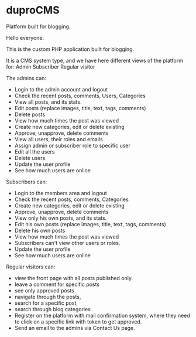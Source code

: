 # duproCMS
Platform built for blogging.

Hello everyone.

This is the custom PHP application built for blogging.

It is a CMS system type, and we have here different views of the platform for:
Admin
Subscriber
Regular visitor

The admins can:

- Login to the admin account and logout
- Check the recent posts, comments, Users, Categories
- View all posts, and its stats.
- Edit posts (replace images, title, text, tags, comments)
- Delete posts
- View how much times the post was viewed
- Create new categories, edit or delete existing 
- Approve, unapprove, delete comments
- View all users, their roles and emails
- Assign admin or subscriber role to specific user
- Edit all the users
- Delete users
- Update the user profile
- See how much users are online


Subscribers can:

- Login to the members area and logout
- Check the recent posts, comments, Categories
- Create new categories, edit or delete existing 
- Approve, unapprove, delete comments
- View only his own posts, and its stats.
- Edit his own posts (replace images, title, text, tags, comments)
- Delete his own posts
- View how much times the post was viewed
- Subscribers can't view other users or roles.
- Update the user profile
- See how much users are online

Regular visitors can:

- view the front page with all posts published only.
- leave a comment for specific posts
- see only approved posts
- navigate through the posts, 
- search for a specific post, 
- search through blog categories
- Register on the platform with mail confirmation system, where they need to click on a specific link with token to get approved.
- Send an email to the admins via Contact Us page.